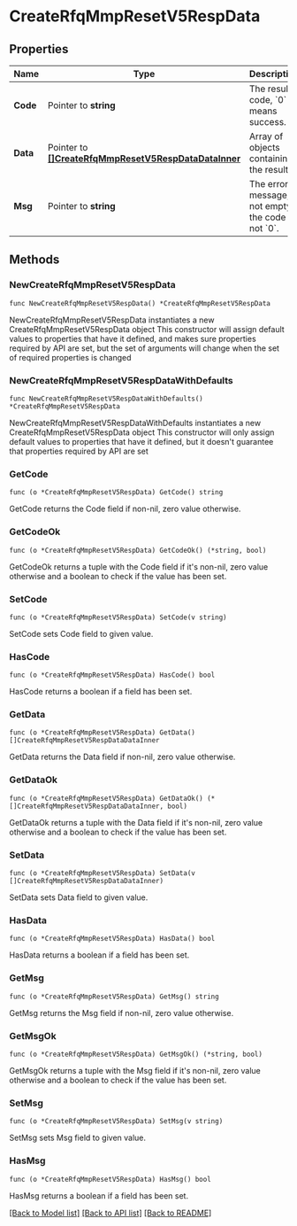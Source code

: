# CreateRfqMmpResetV5RespData

## Properties

Name | Type | Description | Notes
------------ | ------------- | ------------- | -------------
**Code** | Pointer to **string** | The result code, &#x60;0&#x60; means success. | [optional] [default to ""]
**Data** | Pointer to [**[]CreateRfqMmpResetV5RespDataDataInner**](CreateRfqMmpResetV5RespDataDataInner.md) | Array of objects containing the results. | [optional] 
**Msg** | Pointer to **string** | The error message, not empty if the code is not &#x60;0&#x60;. | [optional] [default to ""]

## Methods

### NewCreateRfqMmpResetV5RespData

`func NewCreateRfqMmpResetV5RespData() *CreateRfqMmpResetV5RespData`

NewCreateRfqMmpResetV5RespData instantiates a new CreateRfqMmpResetV5RespData object
This constructor will assign default values to properties that have it defined,
and makes sure properties required by API are set, but the set of arguments
will change when the set of required properties is changed

### NewCreateRfqMmpResetV5RespDataWithDefaults

`func NewCreateRfqMmpResetV5RespDataWithDefaults() *CreateRfqMmpResetV5RespData`

NewCreateRfqMmpResetV5RespDataWithDefaults instantiates a new CreateRfqMmpResetV5RespData object
This constructor will only assign default values to properties that have it defined,
but it doesn't guarantee that properties required by API are set

### GetCode

`func (o *CreateRfqMmpResetV5RespData) GetCode() string`

GetCode returns the Code field if non-nil, zero value otherwise.

### GetCodeOk

`func (o *CreateRfqMmpResetV5RespData) GetCodeOk() (*string, bool)`

GetCodeOk returns a tuple with the Code field if it's non-nil, zero value otherwise
and a boolean to check if the value has been set.

### SetCode

`func (o *CreateRfqMmpResetV5RespData) SetCode(v string)`

SetCode sets Code field to given value.

### HasCode

`func (o *CreateRfqMmpResetV5RespData) HasCode() bool`

HasCode returns a boolean if a field has been set.

### GetData

`func (o *CreateRfqMmpResetV5RespData) GetData() []CreateRfqMmpResetV5RespDataDataInner`

GetData returns the Data field if non-nil, zero value otherwise.

### GetDataOk

`func (o *CreateRfqMmpResetV5RespData) GetDataOk() (*[]CreateRfqMmpResetV5RespDataDataInner, bool)`

GetDataOk returns a tuple with the Data field if it's non-nil, zero value otherwise
and a boolean to check if the value has been set.

### SetData

`func (o *CreateRfqMmpResetV5RespData) SetData(v []CreateRfqMmpResetV5RespDataDataInner)`

SetData sets Data field to given value.

### HasData

`func (o *CreateRfqMmpResetV5RespData) HasData() bool`

HasData returns a boolean if a field has been set.

### GetMsg

`func (o *CreateRfqMmpResetV5RespData) GetMsg() string`

GetMsg returns the Msg field if non-nil, zero value otherwise.

### GetMsgOk

`func (o *CreateRfqMmpResetV5RespData) GetMsgOk() (*string, bool)`

GetMsgOk returns a tuple with the Msg field if it's non-nil, zero value otherwise
and a boolean to check if the value has been set.

### SetMsg

`func (o *CreateRfqMmpResetV5RespData) SetMsg(v string)`

SetMsg sets Msg field to given value.

### HasMsg

`func (o *CreateRfqMmpResetV5RespData) HasMsg() bool`

HasMsg returns a boolean if a field has been set.


[[Back to Model list]](../README.md#documentation-for-models) [[Back to API list]](../README.md#documentation-for-api-endpoints) [[Back to README]](../README.md)


